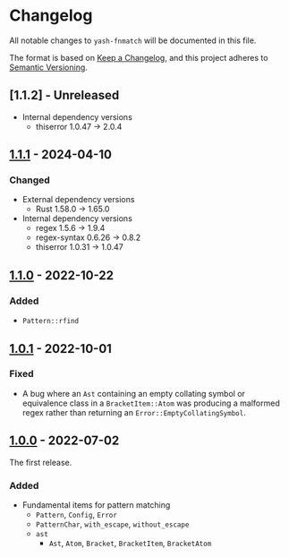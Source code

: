 # Changelog

All notable changes to `yash-fnmatch` will be documented in this file.

The format is based on [Keep a Changelog](https://keepachangelog.com/en/1.1.0/),
and this project adheres to [Semantic Versioning](https://semver.org/spec/v2.0.0.html).

## [1.1.2] - Unreleased

- Internal dependency versions
    - thiserror 1.0.47 → 2.0.4

## [1.1.1] - 2024-04-10

### Changed

- External dependency versions
    - Rust 1.58.0 → 1.65.0
- Internal dependency versions
    - regex 1.5.6 → 1.9.4
    - regex-syntax 0.6.26 → 0.8.2
    - thiserror 1.0.31 → 1.0.47

## [1.1.0] - 2022-10-22

### Added

- `Pattern::rfind`

## [1.0.1] - 2022-10-01

### Fixed

- A bug where an `Ast` containing an empty collating symbol or equivalence class
  in a `BracketItem::Atom` was producing a malformed regex rather than returning
  an `Error::EmptyCollatingSymbol`.

## [1.0.0] - 2022-07-02

The first release.

### Added

- Fundamental items for pattern matching
    - `Pattern`, `Config`, `Error`
    - `PatternChar`, `with_escape`, `without_escape`
    - `ast`
        - `Ast`, `Atom`, `Bracket`, `BracketItem`, `BracketAtom`

[1.1.1]: https://github.com/magicant/yash-rs/releases/tag/yash-fnmatch-1.1.1
[1.1.0]: https://github.com/magicant/yash-rs/releases/tag/yash-fnmatch-1.1.0
[1.0.1]: https://github.com/magicant/yash-rs/releases/tag/yash-fnmatch-1.0.1
[1.0.0]: https://github.com/magicant/yash-rs/releases/tag/yash-fnmatch-1.0.0
